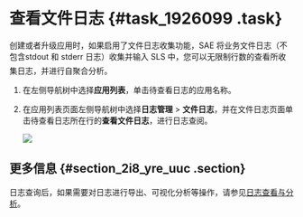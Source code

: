 # 查看文件日志 {#task_1926099 .task}

创建或者升级应用时，如果启用了文件日志收集功能，SAE 将业务文件日志（不包含stdout 和 stderr 日志）收集并输入 SLS 中，您可以无限制行数的查看所收集日志，并进行自聚合分析。

1.  在左侧导航树中选择**应用列表**，单击待查看日志的应用名称。
2.  在应用列表页面左侧导航树中选择**日志管理** \> **文件日志**，并在文件日志页面单击待查看日志所在行的**查看文件日志**，进行日志查阅。

    ![](http://static-aliyun-doc.oss-cn-hangzhou.aliyuncs.com/assets/img/1527586/156773889358435_zh-CN.png)


## 更多信息 {#section_2i8_yre_uuc .section}

日志查询后，如果需要对日志进行导出、可视化分析等操作，请参见[日志查看与分析](https://help.aliyun.com/document_detail/43772.html)。

